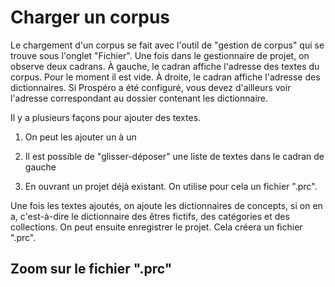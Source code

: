 # Charger un corpus

Le chargement d'un corpus se fait avec l'outil de "gestion de corpus" qui se trouve sous l'onglet "Fichier". Une fois dans le gestionnaire de projet, on observe deux cadrans. À gauche, le cadran affiche l'adresse des textes du corpus. Pour le moment il est vide. À droite, le cadran affiche l'adresse des dictionnaires. Si Prospéro a été configuré, vous devez d'ailleurs voir l'adresse correspondant au dossier contenant les dictionnaire.

Il y a plusieurs façons pour ajouter des textes.

1. On peut les ajouter un à un

2. Il est possible de "glisser-déposer" une liste de textes dans le cadran de gauche 

3. En ouvrant un projet déjà existant. On utilise pour cela un fichier ".prc".


Une fois les textes ajoutés, on ajoute les dictionnaires de concepts, si on en a, c'est-à-dire le dictionnaire des êtres fictifs, des catégories et des collections. On peut ensuite enregistrer le projet. Cela créera un fichier ".prc".

## Zoom sur le fichier ".prc"




